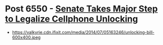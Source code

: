 # Post 6550 - [Senate Takes Major Step to Legalize Cellphone Unlocking](https://www.ifixit.com/News/6550/senate-takes-major-step-to-legalize-cell-phone-unlocking)

- https://valkyrie.cdn.ifixit.com/media/2014/07/05163246/unlocking-bill-600x400.jpeg
